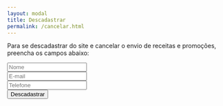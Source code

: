 ```yaml
---
layout: modal
title: Descadastrar 
permalink: /cancelar.html
---
```


<div id="modal-cancel" class="px-5">
  <p class="text-center">
    Para se descadastrar do site e cancelar o envio de receitas e promoções, preencha os campos abaixo:
  </p>
  <div class="d-flex justify-content-center">
    <form class="input-group row no-gutters gx-1 d-flex justify-content-between" action="{{ '/cancelado.html' | relative_url }}">
      <div class="form-group col-6 pr-2">
        <input class="form-control indicate-form shadow-none" required placeholder="Nome">
      </div>
      <div class="form-group col-6 pr-2">
        <input class="form-control indicate-form shadow-none" required placeholder="E-mail">
      </div>
      <div class="form-group col-6 pr-2">
        <input class="form-control indicate-form shadow-none" required placeholder="Telefone">
      </div>
      <div class="form-group col-6 pr-2">
        <input type="submit" class="btn form-control indicate-btn py-1" value="Descadastrar"/>
      </div>
    </form>
  </div>
</div>
